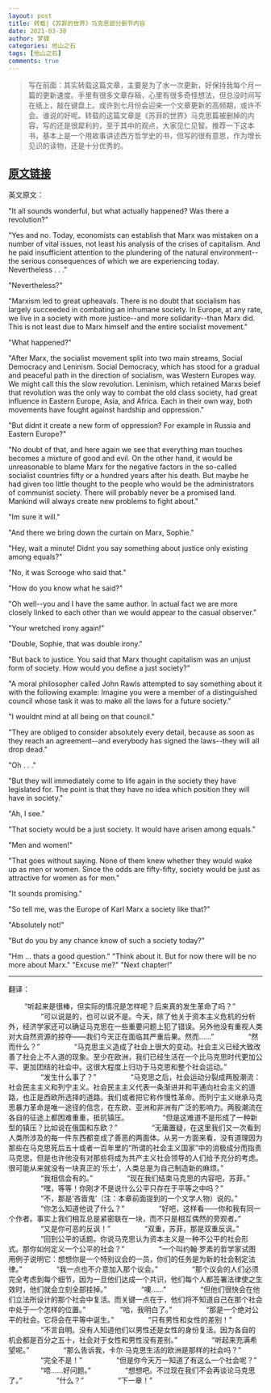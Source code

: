 ```yaml
---
layout: post
title: 转载|《苏菲的世界》马克思部分删节内容
date: 2021-03-30
author: 梦貘
categories: 他山之石
tags: [他山之石]
comments: true
---
```


> 写在前面：其实转载这篇文章，主要是为了水一次更新，好保持我每个月一篇的更新速度。手里有很多文章存稿，心里有很多奇怪想法，但总没时间写在纸上，敲在键盘上。或许到七月份会迎来一个文章更新的高频期，或许不会。谁说的好呢。转载的这篇文章是《苏菲的世界》马克思篇被删掉的内容，写的还是很犀利的，至于其中的观点，大家见仁见智。推荐一下这本书，基本上是一个用故事讲述西方哲学史的书，但写的很有意思，作为增长见识的读物，还是十分优秀的。

## [原文链接](https://book.douban.com/review/5084302/)

英文原文：

"It all sounds wonderful, but what actually happened? Was there a revolution?"

"Yes and no. Today, economists can establish that Marx was mistaken on a number of vital issues, not least his analysis of the crises of capitalism. And he paid insufficient attention to the plundering of the natural environment--the serious consequences of which we are experiencing today. Nevertheless . . ."

"Nevertheless?"

"Marxism led to great upheavals. There is no doubt that socialism has largely succeeded in combating an inhumane society. In Europe, at any rate, we live in a society with more justice--and more solidarity--than Marx did. This is not least due to Marx himself and the entire socialist movement."

"What happened?"

"After Marx, the socialist movement split into two main streams, Social Democracy and Leninism. Social Democracy, which has stood for a gradual and peaceful path in the direction of socialism, was Western Europes way. We might call this the slow revolution. Leninism, which retained Marxs beief that revolution was the only way to combat the old class society, had great influence in Eastern Europe, Asia, and Africa. Each in their own way, both movements have fought against hardship and oppression."

"But didnt it create a new form of oppression? For example in Russia and Eastern Europe?"

"No doubt of that, and here again we see that everything man touches becomes a mixture of good and evil. On the other hand, it would be unreasonable to blame Marx for the negative factors in the so-called socialist countries fifty or a hundred years after his death. But maybe he had given too little thought to the people who would be the administrators of communist society. There will probably never be a promised land. Mankind will always create new problems to fight about."

"Im sure it will."

"And there we bring down the curtain on Marx, Sophie."

"Hey, wait a minute! Didnt you say something about justice only existing among equals?"

"No, it was Scrooge who said that."

"How do you know what he said?"

"Oh well--you and I have the same author. In actual fact we are more closely linked to each other than we would appear to the casual observer."

"Your wretched irony again!"

"Double, Sophie, that was double irony."

"But back to justice. You said that Marx thought capitalism was an unjust form of society. How would you define a just society?"

"A moral philosopher called John Rawls attempted to say something about it with the following example: Imagine you were a member of a distinguished council whose task it was to make all the laws for a future society."

"I wouldnt mind at all being on that council."

"They are obliged to consider absolutely every detail, because as soon as they reach an agreement--and everybody has signed the laws--they will all drop dead."

"Oh . . ."

"But they will immediately come to life again in the society they have legislated for. The point is that they have no idea which position they will have in society."

"Ah, I see."

"That society would be a just society. It would have arisen among equals."

"Men and women!"

"That goes without saying. None of them knew whether they would wake up as men or women. Since the odds are fifty-fifty, society would be just as attractive for women as for men."

"It sounds promising."

"So tell me, was the Europe of Karl Marx a society like that?"

"Absolutely not!"

"But do you by any chance know of such a society today?"

"Hm ... thats a good question." "Think about it. But for now there will be no more about Marx." "Excuse me?" "Next chapter!"

---

翻译：

　　 “听起来是很棒，但实际的情况是怎样呢？后来真的发生革命了吗？”
　　
　　 “可以说是的，也可以说不是。今天，除了他关于资本主义危机的分析外，经济学家还可以确证马克思在一些重要问题上犯了错误。另外他没有重视人类对大自然资源的掠夺——我们今天正在面临其严重后果。然而……”
　　
　　 “然而什么？”
　　
　　 “马克思主义造成了社会上很大的变动。社会主义已经大致改善了社会上不人道的现象。至少在欧洲，我们已经生活在一个比马克思时代更加公平、更加团结的社会中。这很大程度上归功于马克思和整个社会运动。”
　　
　　 “发生什么事了？”
　　
　　 “马克思之后，社会运动分裂成两股潮流：社会民主主义和列宁主义。社会民主主义代表一条渐进并和平通向社会主义的道路，也正是西欧所选择的道路。我们或者把它称作慢性革命。而列宁主义继承马克思暴力革命是唯一途径的信念，在东欧、亚洲和非洲有广泛的影响力。两股潮流在各自的征途上都困难重重，抵抗镇压。
　　
　　 “但是这难道不是形成了一种新型的镇压？比如说在俄国和东欧？”
　　
　　 “无庸置疑，在这里我们又一次看到人类所涉及的每一件东西都变成了善恶的两面体。从另一方面来看，没有道理因为那些在马克思死后五十或者一百年里的“所谓的社会主义国家”中的消极成分而指责马克思。但是也许他没有对那些将成为共产主义社会领导的人们给予充分的考虑。很可能从来就没有一块真正的‘乐土’，人类总是为自己制造新的麻烦。”
　　
　　 “我相信会有的。”
　　
　　 “现在我们结束马克思的内容吧，苏菲。”
　　
　　 “嘿，等等！你刚才不是说什么公平只存在于平等之中吗？”
　　
　　 “不，那是‘吝啬鬼’（注：本章前面提到的一个文学人物）说的。”
　　
　　 “你怎么知道他说了什么？”
　　
　　 “好吧，这样看——你和我有同一个作者。事实上我们相互总是紧密联在一块，而不只是相互偶然的旁观者。”
　　
　　 “又是你可恶的反讽！”
　　
　　 “双重，苏菲，那是双重反讽。”
　　
　　 “回到公平的话题。你说马克思认为资本主义是一种不公平的社会形式。那你如何定义一个公平的社会？”
　　
　　 “一个叫约翰·罗素的哲学家试图用例子说明它：想想你是一个特别议会的一员，你们的任务是为新的社会制定法律。”
　　
　　 “我一点也不介意加入那个议会。”
　　
　　 “那个议会的人们必须完全考虑到每个细节，因为一旦他们达成一个共识，他们每个人都签署法律使之生效时，他们就会立刻全部挂掉。”
　　
　　 “噢……”
　　
　　 “但他们很快会在他们立法所设计的那个社会中复活。而关键一点在于，他们将不知道自己在那个社会中处于一个怎样的位置。”
　　
　　 “哈，我明白了。”
　　
　　 “那是一个绝对公平的社会。它将会在平等中诞生。”
　　
　　 “只有男性和女性的差别！”
　　
　　 “不言自明。没有人知道他们以男性还是女性的身份复活。因为各自的机会都是百分之五十，社会对于女性和男性没有差别。”
　　
　　 “听起来充满希望呢。”
　　
　　 “那么告诉我，卡尔·马克思生活的欧洲是那样的社会吗？”
　　
　　 “完全不是！”
　　
　　 “但是你今天万一知道了有这么一个社会呢？”
　　
　　 “唔……好问题。”
　　
　　 “想想吧。不过现在我们不会再谈论马克思了。”
　　
　　 “什么？”
　　
　　 “下一章！”
